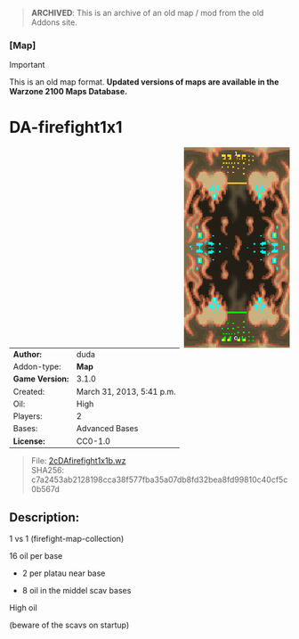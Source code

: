 > **ARCHIVED**: This is an archive of an old map / mod from the old Addons site.

### [Map]

> [!IMPORTANT]
> This is an old map format. **Updated versions of maps are available in the Warzone 2100 Maps Database.**

# DA-firefight1x1

<img src="./preview.jpg" align="right" />

| | |
| - | - |
| __Author:__ | duda |
| Addon-type: | __Map__ |
| __Game Version:__ | 3.1.0 |
| Created: | March 31, 2013, 5:41 p.m. |
| Oil: | High |
| Players: | 2 |
| Bases: | Advanced Bases |
| __License:__ | CC0-1.0 |

> File: [2cDAfirefight1x1b.wz](https://github.com/Warzone2100/old-addons-site/raw/main/assets/90/2cDAfirefight1x1b.wz)  
> SHA256: c7a2453ab2128198cca38f577fba35a07db8fd32bea8fd99810c40cf5c0b567d

## Description:

1 vs 1 (firefight-map-collection)

16 oil per base 

+ 2 per platau near base 

+ 8 oil in the middel scav bases

High oil 

(beware of the scavs on startup)



